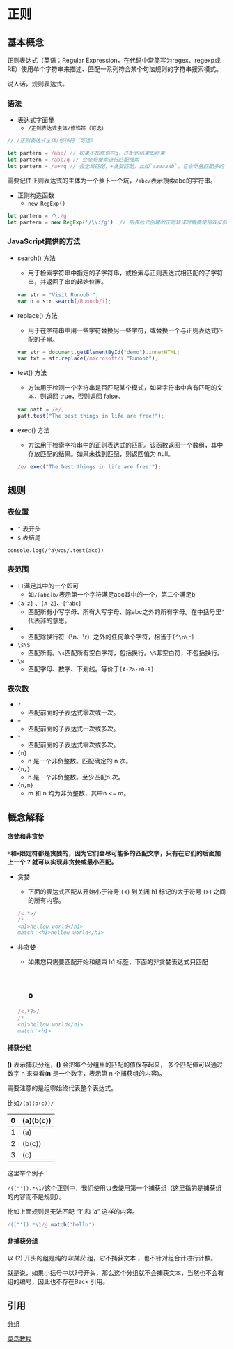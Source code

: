 # 正则

## 基本概念

正则表达式（英语：Regular Expression，在代码中常简写为regex、regexp或RE）使用单个字符串来描述、匹配一系列符合某个句法规则的字符串搜索模式。

说人话，规则表达式。



### 语法

- 表达式字面量
  - `/正则表达式主体/修饰符（可选）`

```javascript
// /正则表达式主体/修饰符（可选）

let partern = /abc/ // 如果不加修饰符g，匹配到结果即结束
let partern = /abc/g // 会全局搜索进行匹配搜索
let partern = /a+/g // 会全局匹配，+贪婪匹配，比如`aaaaaab`，它会尽量匹配多的
```

需要记住正则表达式的主体为一个萝卜一个坑，`/abc/`表示搜索abc的字符串。

- 正则构造函数
  - `new RegExp()`

```javascript
let partern = /\:/g
let partern = new RegExp('/\\:/g')  // 用表达式创建的正则转译时需要使用双反斜杠\\
```





### JavaScript提供的方法

- search() 方法

  - 用于检索字符串中指定的子字符串，或检索与正则表达式相匹配的子字符串，并返回子串的起始位置。

  ```javascript
  var str = "Visit Runoob!"; 
  var n = str.search(/Runoob/i);
  ```

  

- replace() 方法

  - 用于在字符串中用一些字符替换另一些字符，或替换一个与正则表达式匹配的子串。

  ```javascript
  var str = document.getElementById("demo").innerHTML; 
  var txt = str.replace(/microsoft/i,"Runoob");
  ```

  

- test() 方法

  - 方法用于检测一个字符串是否匹配某个模式，如果字符串中含有匹配的文本，则返回 true，否则返回 false。

  ```javascript
  var patt = /e/;
  patt.test("The best things in life are free!");
  ```

  

- exec() 方法

  - 方法用于检索字符串中的正则表达式的匹配。该函数返回一个数组，其中存放匹配的结果。如果未找到匹配，则返回值为 null。

  ```javascript
  /e/.exec("The best things in life are free!");
  ```



## 规则

### 表位置

- `^` 表开头
- `$` 表结尾

```
console.log(/^a\wc$/.test(acc))
```

### 表范围

- `[]`满足其中的一个即可
  - 如`/[abc]b/`表示第一个字符满足abc其中的一个，第二个满足b
- `[a-z]` 、`[A-Z]`、`[^abc]`
  - 匹配所有小写字母、所有大写字母、除abc之外的所有字母。在中括号里`^`代表非的意思。
- `.`
  - 匹配除换行符（\n、\r）之外的任何单个字符，相当于`[^\n\r]`
- `\s\S`
  - 匹配所有。`\s`匹配所有空白字符，包括换行。`\S`非空白符，不包括换行。
- `\w`
  - 匹配字母、数字、下划线。等价于`[A-Za-z0-9]`

### 表次数

- `?`
  - 匹配前面的子表达式零次或一次。
- `+`
  - 匹配前面的子表达式一次或多次。
- `*`
  - 匹配前面的子表达式零次或多次。
- `{n}`
  - n 是一个非负整数。匹配确定的 n 次。
- `{n,}`
  -  n 是一个非负整数。至少匹配n 次。
- `{n,m}`
  - m 和 n 均为非负整数，其中n <= m。

## 概念解释

#### 贪婪和非贪婪

**`*`和`+`限定符都是贪婪的，因为它们会尽可能多的匹配文字，只有在它们的后面加上一个 ? 就可以实现非贪婪或最小匹配。**

- 贪婪

  - 下面的表达式匹配从开始小于符号 (<) 到关闭 h1 标记的大于符号 (>) 之间的所有内容。

  ```javascript
  /<.*>/
  /*
  <h1>hellow world</h1> 
  match：<h1>hellow world</h1> 
  ```

  

- 非贪婪

  - 如果您只需要匹配开始和结束 h1 标签，下面的非贪婪表达式只匹配 <h1>。

  ```javascript
  /<.*?>/
  /*
  <h1>hellow world</h1> 
  match：<h1>
  ```



#### 捕获分组

**()** 表示捕获分组，**()** 会把每个分组里的匹配的值保存起来， 多个匹配值可以通过数字 n 来查看(**n** 是一个数字，表示第 n 个捕获组的内容)。

需要注意的是组零始终代表整个表达式。

比如`/(a)(b(c))/`

| 0    | (a)(b(c)) |
| ---- | --------- |
| 1    | (a)       |
| 2    | (b(c))    |
| 3    | (c)       |

这里举个例子：

`/(["']).*\1/`这个正则中，我们使用`\1`去使用第一个捕获组（这里指的是捕获组的内容而不是规则）。

比如上面规则是无法匹配 “1‘ 和 ’a” 这样的内容。

```javascript
/(["']).*\1/g.match('hello')
```

#### 非捕获分组

以 (?) 开头的组是纯的*非捕获* 组，它不捕获文本 ，也不针对组合计进行计数。

就是说，如果小括号中以?号开头，那么这个分组就不会捕获文本，当然也不会有组的编号，因此也不存在Back 引用。



## 引用

[分组](https://www.cnblogs.com/zhaoshujie/p/10103315.html)

[菜鸟教程](https://www.runoob.com/regexp/regexp-syntax.html)

